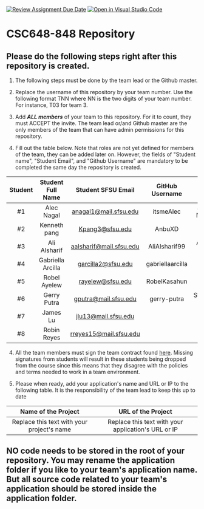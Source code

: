 [![Review Assignment Due Date](https://classroom.github.com/assets/deadline-readme-button-24ddc0f5d75046c5622901739e7c5dd533143b0c8e959d652212380cedb1ea36.svg)](https://classroom.github.com/a/Js4uHtYT)
[![Open in Visual Studio Code](https://classroom.github.com/assets/open-in-vscode-718a45dd9cf7e7f842a935f5ebbe5719a5e09af4491e668f4dbf3b35d5cca122.svg)](https://classroom.github.com/online_ide?assignment_repo_id=11691900&assignment_repo_type=AssignmentRepo)
# CSC648-848 Repository

## Please do the following steps right after this repository is created.

1. The following steps must be done by the team lead or the Github master. 

2. Replace the username of this repository by your team number. Use the following format TNN where NN is the two digits of your team number. For instance, T03 for team 3. 

2. Add ***ALL members*** of your team to this repository. For it to count, they must ACCEPT the invite. The team lead or/and Github master are the only members of the team that can have admin permissions for this repository. 

3. Fill out the table below. Note that roles are not yet defined for members of the team, they can be added later on. However, the fields of "Student name", "Student Email", and "Github Username" are mandatory to be completed the same day the repository is created. 


| Student      | Student Full Name |  Student SFSU Email   | GitHub Username |        Discord Username         |        Role         |
|    :---:     |       :---:       |         :---:         |      :---:      |             :---:               |        :---:        | 
|      #1      |     Alec Nagal    | anagal1@mail.sfsu.edu |    itsmeAlec    | aleccsucky/Alec Nagal(nickname) |        Lead         |
|      #2      |     Kenneth pang  | Kpang3@sfsu.edu       |       AnbuXD    |       Kenneth#2091              |  Database Master    |
|      #3      |    Ali Alsharif   |aalsharif@mail.sfsu.edu|  AliAlsharif99  |   AliAlsharif#9220 (mil3aga)    |  Frontend Lead      |
|      #4      | Gabriella Arcilla |   garcilla2@sfsu.edu  | gabriellaarcilla|            gabya#6357           |      Doc Master     |
|      #5      |    Robel Ayelew   |   rayelew@sfsu.edu    |  RobelKasahun   |     Robel Ayelew / mr.handysam  |  Backend Assistant  |
|      #6      |   Gerry Putra     | gputra@mail.sfsu.edu  |   gerry-putra   |  Stormwatch#3908 (stormwatch)   |       Backend Lead  |
|      #7      |    James Lu       |  jlu13@mail.sfsu.edu  |                 |     JamesLu                     |  Git Master         |
|      #8      |    Robin Reyes    | rreyes15@mail.sfsu.edu|                 |     rrcodes                     |  Frontend Assistant |


4. All the team members must sign the team contract found [here](https://forms.gle/dxATAsa9isXKbcBn7). Missing signatures from students will result in these students being dropped from the course since this means that they disagree with the policies and terms needed to work in a team environment. 

4. Please when ready, add your application's name and URL or IP to the following table. It is the responsibility of the team lead to keep this up to date 

|             Name of the Project               |                            URL of the Project                          | 
|                    :---:                      |                                 :---:                                  |
|   Replace this text with your project's name  |              Replace this text with your application's URL or IP       |                                                        
 

## NO code needs to be stored in the root of your repository. You may rename the application folder if you like to your team's application name. But all source code related to your team's application should be stored inside the application folder.
